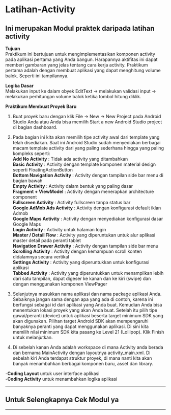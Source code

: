 # Latihan-Activity
## Ini merupakan Modul praktek daripada latihan activity
**Tujuan** <br>
Praktikum ini bertujuan untuk mengimplementasikan komponen activity pada aplikasi pertama yang Anda bangun. Harapannya aktifitas ini dapat memberi gambaran yang jelas tentang cara kerja activity.
Praktikum pertama adalah dengan membuat aplikasi yang dapat menghitung volume balok. Seperti ini tampilannya. <br>

**Logika Dasar** <br>
Melakukan input ke dalam obyek EditText → melakukan validasi input → melakukan perhitungan volume balok ketika tombol hitung diklik. <br>

**Praktikum Membuat Proyek Baru** <br>
1. Buat proyek baru dengan klik File → New → New Project pada Android Studio Anda atau Anda bisa memilih Start a new Android Studio project di bagian dashboard. <br>
2. Pada bagian ini kita akan memilih tipe activity awal dari template yang telah disediakan. Saat ini Android Studio sudah menyediakan berbagai macam template activity dari yang paling sederhana hingga yang paling kompleks seperti: <br>
**Add No Activity**            : Tidak ada activity yang ditambahkan <br>
**Basic Activity**	            : Activity dengan template komponen material design seperti FloatingActionButton <br>
**Bottom Navigation Activity**	: Activity dengan tampilan side bar menu di bagian bawah <br>
**Empty Activity**	            : Activity dalam bentuk yang paling dasar <br>
**Fragment + ViewModel**	      : Activity dengan menerapkan architecture component <br>
**Fullscreen Activity**	        : Activity fullscreen tanpa status bar <br>
**Google AdMob Ads Activity**	  : Activity dengan konfigurasi default iklan Admob <br>
**Google Maps Activity**	      : Activity dengan menyediakan konfigurasi dasar Google Maps <br>
**Login Activity**	            : Activity untuk halaman login <br>
**Master / Detail Flow**	      : Activity yang diperuntukan untuk alur aplikasi master detail pada peranti tablet <br>
**Navigation Drawer Activity**	: Activity dengan tampilan side bar menu <br>
**Scrolling Activity**	        : Activity dengan kemampuan scroll konten didalamnya secara vertikal <br>
**Settings Activity**        	  : Activity yang diperuntukkan untuk konfigurasi aplikasi <br>
**Tabbed Activity**	            : Activity yang diperuntukkan untuk menampilkan lebih dari satu tampilan, dapat digeser ke kanan dan ke kiri (swipe) dan dengan menggunakan komponen ViewPager <br>

3.	Selanjutnya masukkan nama aplikasi dan nama package aplikasi Anda. Sebaiknya jangan sama dengan apa yang ada di contoh, karena ini berfungsi sebagai id dari aplikasi yang Anda buat. Kemudian Anda bisa menentukan lokasi proyek yang akan Anda buat. Setelah itu pilih tipe gawai/peranti (device) untuk aplikasi beserta target minimum SDK yang akan digunakan. Pilihan target Android SDK akan mempengaruhi banyaknya peranti yang dapat menggunakan aplikasi. Di sini kita memilih nilai minimum SDK kita pasang ke Level 21 (Lollipop). Klik Finish untuk melanjutkan. <br>
4. Di sebelah kanan Anda adalah workspace di mana Activity anda berada dan bernama MainActivity dengan layoutnya activity_main.xml. Di sebelah kiri Anda terdapat struktur proyek, di mana nanti kita akan banyak menambahkan berbagai komponen baru, asset dan library. <br>

-**Coding Layout** untuk user interface aplikasi <br>
-**Coding Activity** untuk menambahkan logika aplikasi <br>

______________________________________________________________________________________________________________________________
## Untuk Selengkapnya Cek Modul ya
______________________________________________________________________________________________________________________________














